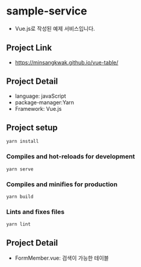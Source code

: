 # sample-service

-   Vue.js로 작성된 예제 서비스입니다.

## Project Link

-   <a href="https://minsangkwak.github.io/vue-table/" target="_blank">https://minsangkwak.github.io/vue-table/</a>

## Project Detail

-   language: javaScript
-   package-manager:Yarn
-   Framework: Vue.js

## Project setup

```
yarn install
```

### Compiles and hot-reloads for development

```
yarn serve
```

### Compiles and minifies for production

```
yarn build
```

### Lints and fixes files

```
yarn lint
```

## Project Detail

-   FormMember.vue: 검색이 가능한 테이블
